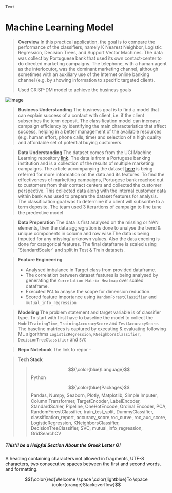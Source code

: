 ```diff
Text
```

# Machine Learning Model

> **Overview** 
In this practical application, the goal is to compare the performance of the classifiers, namely K Nearest Neighbor, Logistic Regression, Decision Trees, and Support Vector Machines. The data was collect by Portuguese bank that used its own contact-center to do directed marketing campaigns. The telephone, with a human agent as the interlocutor, was the dominant marketing channel, although sometimes with an auxiliary use of the Internet online banking channel (e.g. by showing information to specific targeted client).
>
> Used CRISP-DM model to achieve the business goals

![image](https://github.com/user-attachments/assets/937f6f2a-b9e1-41e8-8396-193a2c46b57a)


> **Business Understanding**
The business goal is to find a model that can explain success of a contact with client, i.e. if the client subscribes the term deposit. The classification model can increase campaign efficiency by identifying the main characteristics that affect success, helping in a better management of the available resources (e.g. human effort, phone calls, time) and selection of a high quality and affordable set of potential buying customers.

> **Data Understanding**
The dataset comes from the UCI Machine Learning repository [link](https://archive.ics.uci.edu/ml/datasets/bank+marketing). The data is from a Portugese banking institution and is a collection of the results of multiple marketing campaigns. The article accompanying the dataset [here](CRISP-DM-BANK.pdf) is being referred for more information on the data and its features.
> To find the effectiveness of marketting campaigns, Portugese bank reached out to customers from their contact centers and collected the customer perspective. This collected data along with the internal customer data within bank was used to prepare the dataset features for analysis. The classification goal was to determine if a client will subscribe to a term deposite. The team used 3 iterartions of campaign to fine tune the predective model

> **Data Preperation**
The data is first analysed on the missing or NAN elements, then the data aggregration is done to analyse the trend & unique components in column and row wise.The data is being imputed for any missing/ unknown values. Also the data encoing is done for catagorical features. The final dataframe is scaled using `StandardScaler' and split in Test & Train datasets. 

> **Feature Engineering**
> - Analysed imbalance in Target class from provided dataframe. 
> - The correlation between dataset features is being analysed by generating the `Correlation Matrix Heatmap` over scaled dataframe.
> - Executed `PCA` to anayse the scope for dimension reduction.
> - Scored feature importance using `RandomForestClassifier` and `mutual_info_regression`
 
> **Modeling**
> The problem statement and target variable is of classifier type. To start with first have to baseline the model to collect the `ModelTrainingTime`, `TrainingAccuracyScore` and `TestAccuracyScore`.
> The baseline matrices is captured by executing & evaluating following ML algorithms `LogisticRegression`, `KNeighborsClassifier`, `DecisionTreeClassifier` and `SVC`

> **Repo Notebook**
The link to repor - 

> **Tech Stack**
>> $${\color{blue}Language}$$ Python
>> 
>> $${\color{blue}Packages}$$
>> Pandas, Numpy, Seaborn, Plotly, Matplotlib, Simple Imputer, Column Transformer, TargetEncoder, LabelEncoder, StandardScaler, Pipeline, OneHotEncode, Ordinal Encoder, PCA, RandomForestClassifier, train_test_split, DummyClassifier, classification_report, accuracy_score,roc_curve, roc_auc_score, LogisticRegression, KNeighborsClassifier, DecisionTreeClassifier, SVC, mutual_info_regression, GridSearchCV

##### This'll be a _Helpful_ Section About the Greek Letter Θ!
A heading containing characters not allowed in fragments, UTF-8 characters, two consecutive spaces between the first and second words, and formatting.

$${\color{red}Welcome \space \color{lightblue}To \space \color{orange}Stackoverflow}$$


   




